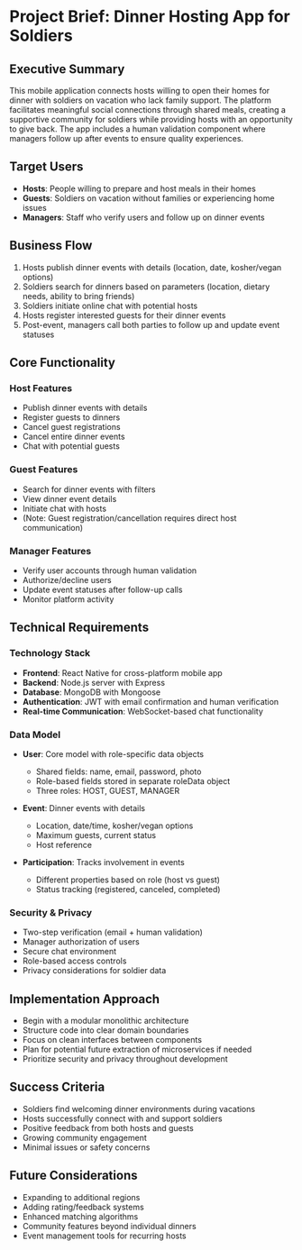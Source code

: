 # Project Brief: Dinner Hosting App for Soldiers

## Executive Summary
This mobile application connects hosts willing to open their homes for dinner with soldiers on vacation who lack family support. The platform facilitates meaningful social connections through shared meals, creating a supportive community for soldiers while providing hosts with an opportunity to give back. The app includes a human validation component where managers follow up after events to ensure quality experiences.

## Target Users
- **Hosts**: People willing to prepare and host meals in their homes
- **Guests**: Soldiers on vacation without families or experiencing home issues
- **Managers**: Staff who verify users and follow up on dinner events

## Business Flow
1. Hosts publish dinner events with details (location, date, kosher/vegan options)
2. Soldiers search for dinners based on parameters (location, dietary needs, ability to bring friends)
3. Soldiers initiate online chat with potential hosts
4. Hosts register interested guests for their dinner events
5. Post-event, managers call both parties to follow up and update event statuses

## Core Functionality

### Host Features
- Publish dinner events with details
- Register guests to dinners
- Cancel guest registrations
- Cancel entire dinner events
- Chat with potential guests

### Guest Features
- Search for dinner events with filters
- View dinner event details
- Initiate chat with hosts
- (Note: Guest registration/cancellation requires direct host communication)

### Manager Features
- Verify user accounts through human validation
- Authorize/decline users
- Update event statuses after follow-up calls
- Monitor platform activity

## Technical Requirements

### Technology Stack
- **Frontend**: React Native for cross-platform mobile app
- **Backend**: Node.js server with Express
- **Database**: MongoDB with Mongoose
- **Authentication**: JWT with email confirmation and human verification
- **Real-time Communication**: WebSocket-based chat functionality

### Data Model
- **User**: Core model with role-specific data objects
  - Shared fields: name, email, password, photo
  - Role-based fields stored in separate roleData object
  - Three roles: HOST, GUEST, MANAGER

- **Event**: Dinner events with details
  - Location, date/time, kosher/vegan options
  - Maximum guests, current status
  - Host reference

- **Participation**: Tracks involvement in events
  - Different properties based on role (host vs guest)
  - Status tracking (registered, canceled, completed)

### Security & Privacy
- Two-step verification (email + human validation)
- Manager authorization of users
- Secure chat environment
- Role-based access controls
- Privacy considerations for soldier data

## Implementation Approach
- Begin with a modular monolithic architecture
- Structure code into clear domain boundaries
- Focus on clean interfaces between components
- Plan for potential future extraction of microservices if needed
- Prioritize security and privacy throughout development

## Success Criteria
- Soldiers find welcoming dinner environments during vacations
- Hosts successfully connect with and support soldiers
- Positive feedback from both hosts and guests
- Growing community engagement
- Minimal issues or safety concerns

## Future Considerations
- Expanding to additional regions
- Adding rating/feedback systems
- Enhanced matching algorithms
- Community features beyond individual dinners
- Event management tools for recurring hosts
